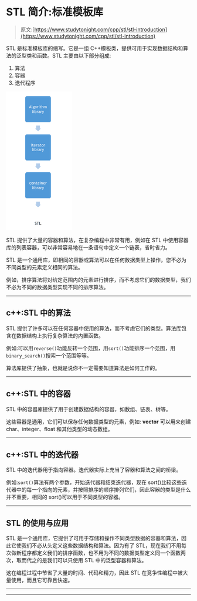 # STL 简介:标准模板库

> 原文:[https://www.studytonight.com/cpp/stl/stl-introduction](https://www.studytonight.com/cpp/stl/stl-introduction)

STL 是标准模板库的缩写。它是一组 C++模板类，提供可用于实现数据结构和算法的泛型类和函数。STL 主要由以下部分组成:

1.  算法
2.  容器
3.  迭代程序

![Introduction to STL](img/b936c7bf6ebcd759a801a11155bd2953.png)

STL 提供了大量的容器和算法，在复杂编程中非常有用，例如在 STL 中使用容器库的列表容器，可以非常容易地在一条语句中定义一个链表，省时省力。

STL 是一个通用库，即相同的容器或算法可以在任何数据类型上操作，您不必为不同类型的元素定义相同的算法。

例如，排序算法将对给定范围内的元素进行排序，而不考虑它们的数据类型，我们不必为不同的数据类型实现不同的排序算法。

* * *

## c++:STL 中的算法

STL 提供了许多可以在任何容器中使用的算法，而不考虑它们的类型。算法库包含在数据结构上执行复杂算法的内置函数。

例如:可以用`reverse()`功能反转一个范围，用`sort()`功能排序一个范围，用`binary_search()`搜索一个范围等等。

算法库提供了抽象，也就是说你不一定需要知道算法是如何工作的。

* * *

## c++:STL 中的容器

STL 中的容器库提供了用于创建数据结构的容器，如数组、链表、树等。

这些容器是通用，它们可以保存任何数据类型的元素，例如: **vector** 可以用来创建 char、integer、float 和其他类型的动态数组。

* * *

## c++:STL 中的迭代器

STL 中的迭代器用于指向容器。迭代器实际上充当了容器和算法之间的桥梁。

例如:`sort()`算法有两个参数，开始迭代器和结束迭代器，现在 sort()比较这些迭代器中的每一个指向的元素，并按照排序的顺序排列它们，因此容器的类型是什么并不重要，相同的 sort()可以用于不同类型的容器。

* * *

## STL 的使用与应用

STL 是一个通用库，它提供了可用于存储和操作不同类型数据的容器和算法，因此它使我们不必从头定义这些数据结构和算法。因为有了 STL，现在我们不用每次做新程序都定义我们的排序函数，也不用为不同的数据类型定义同一个函数两次，取而代之的是我们可以只使用 STL 中的泛型容器和算法。

这在编程过程中节省了大量的时间、代码和精力，因此 STL 在竞争性编程中被大量使用，而且它可靠且快速。

* * *

* * *